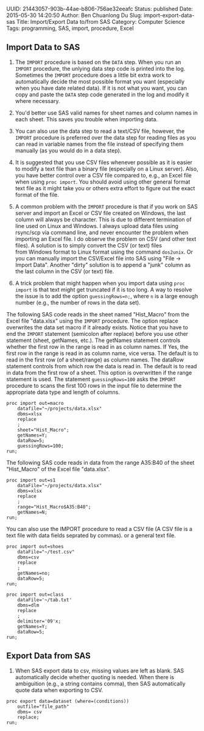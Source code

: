 UUID: 21443057-903b-44ae-b806-756ae32eeafc
Status: published
Date: 2015-05-30 14:20:50
Author: Ben Chuanlong Du
Slug: import-export-data-sas
Title: Import/Export Data to/from SAS
Category: Computer Science
Tags: programming, SAS, import, procedure, Excel


## Import Data to SAS

1. The `IMPORT` procedure is based on the `DATA` step.
When you run an `IMPORT` procedure, 
the unlying data step code is printed into the log.
Sometimes the `IMPORT` procedure does a little bit extra work 
to automatically decide the most possible format you want (especially when you have date related data).
If it is not what you want, 
you can copy and paste the `DATA` step code 
generated in the log and modify it where necessary.

1. You'd better use SAS valid names for sheet names and column names in each sheet. 
This saves you trouble when importing data.

2. You can also use the data step to read a text/CSV file,
however, 
the `IMPORT` procedure is preferred over the data step for reading files
as you can read in variable names from the file instead of specifying them manually 
(as you would do in a data step).

3. It is suggested that you use CSV files whenever possible
as it is easier to modify a text file than a binary file (especially on a Linux server).
Also, you have better control over a CSV file compared to, e.g., an Excel file 
when using `proc import`.
You should avoid using other general format text file 
as it might take you or others extra effort to figure out the exact format of the file.

4. A common problem with the `IMPORT` procedure is that 
if you work on SAS server and import an Excel or CSV file created on Windows, 
the last column will always be character.
This is due to different termination of line used on Linux and Windows. 
I always upload data files using rsync/scp via command line, 
and never encounter the problem when importing an Excel file.
I do observe the problem on CSV (and other text files). 
A solution is to simply convert the CSV (or text) files  
from Windows format to Linux format using the command `dos2unix`.
Or you can manually import the CSV/Excel file into SAS using "File -> Import Data".
Another "dirty" solution is to append a "junk" column as the last column in the CSV (or text) file. 

5. A trick problem that might happen when you import data using `proc import` 
is that text might get truncated if it is too long.
A way to resolve the issue is to add the option `guessingRows=n;`,
where `n` is a large enough number (e.g., the number of rows in the data set).







The following SAS code reads in the sheet named "Hist_Macro" 
from the Excel file "data.xlsx"
using the `IMPORT` procedure.
The option replace overwrites the data set macro if it already exists.
Notice that you have to end the `IMPORT` statement (semicolon after replace) 
before you use other statement (sheet, getNames, etc.).
The getNames statement controls whether the first row in the range is read in as column names.
If Yes, the first row in the range is read in as column name, vice versa.
The default is to read in the first row (of a sheet/range) as column names.
The dataRow statement controls from which row the data is read in.
The default is to read in data from the first row of a sheet.
This option is overwritten if the range statement is used.
The statement `guessingRows=100` asks the `IMPORT` procedure 
to scans the first 100 rows in the input file 
to determine the appropriate data type and length of columns.

```SAS
proc import out=macro
    datafile="~/projects/data.xlsx" 
    dbms=xlsx 
    replace
    ; 
    sheet="Hist_Macro";
    getNames=Y;
    dataRow=5;
    guessingRows=100;
run;
```

The following SAS code reads in data from the range A35:B40 
of the sheet "Hist_Macro" of the Excel file "data.xlsx". 

```SAS
proc import out=s1
    dataFile="~/projects/data.xlsx" 
    dbms=xlsx
    replace
    ;
    range="Hist_Macro$A35:B40";
    getNames=N;
run;
```

You can also use the IMPORT procedure to read a CSV file 
(A CSV file is a text file with data fields seprated by commas).
or a general text file. 

```SAS
proc import out=shoes
    dataFile="~/test.csv"
    dbms=csv
    replace
    ;
    getNames=no;
    dataRow=5;
run;
```

```SAS
proc import out=class
    dataFile='~/tab.txt'
    dbms=dlm
    replace
    ;
    delimiter='09'x;
    getNames=Y;
    dataRow=5;
run;
```

## Export Data from SAS

1. When SAS export data to csv, missing values are left as blank.
SAS automatically decide whether quoting is needed.
When there is ambiguition (e.g., a string contains comma), 
then SAS automatically quote data when exporting to CSV. 

```SAS
proc export data=dataset (where=(conditions))
    outfile="file_path"
    dbms= csv
    replace;
run;
```
